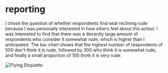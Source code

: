 # reporting
I chose the question of whether respondents find seat reclining rude because I was personally interested in how others feel about this action. I was interested to find that there was a decently large amount of respondents who consider it somewhat rude, which is higher than I anticipated. The bar chart shows that the highest number of respondents of 500 don't think it is rude, followed by 300 who think it is somewhat rude, and finally a small proportion of 100 think it is very rude. 

![Flying Etiquette](https://github.com/user-attachments/assets/e46fc9f1-f38c-4f61-a144-76c4135bcad5)
